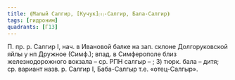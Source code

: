 ```yaml
---
title: ⦗Малый Салгир, [Кучук]⒯-Салгир, Бала-Салгир⦘
tags: [гидроним]
quadrants: [Г13]
---
```


П. пр. р. Салгир I, нач. в Ивановой балке на зап. склоне Долгоруковской яйлы у
нп Дружное (Симф.); впад. в Симферополе близ железнодорожного вокзала – ср. РПН
салгыр – ; 3) тюрк. бала – дитя; ср. вариант назв. р. Салгир I, Баба-Салгыр т.е.
«отец-Салгыр».
